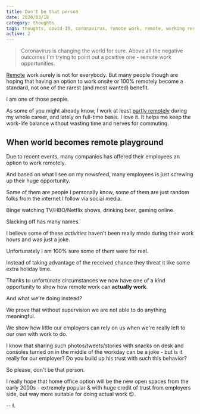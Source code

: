 ```yaml
---
title: Don't be that person
date: 2020/03/18
category: thoughts
tags: thoughts, covid-19, coronavirus, remote work, remote, working remotely, work, diginal nomad
active: 2
---
```


> Coronavirus is changing the world for sure. Above all the negative outcomes I'm trying to point out a positive one - remote work opportunities.

[Remote](/notes/truth-about-remote-work/) work surely is not for everybody. But many people though are hoping that having an option to work onsite or 100% remotely become a standard, not one of the rarest (and most wanted) benefit.

I am one of those people.

As some of you might already know, I work at least [partly remotely](/experience) during my whole career, and lately on full-time basis. I love it. It helps me keep the work-life balance without wasting time and nerves for commuting.

## When world becomes remote playground

Due to recent events, many companies has offered their employees an option to work remotely.

And based on what I see on my newsfeed, many employees is just screwing up their huge opportunity.

Some of them are people I personally know, some of them are just random folks from the internet I follow via social media.

Binge watching TV/HBO/Netflix shows, drinking beer, gaming online.

Slacking off has many names.

I believe some of these *activities* haven't been really made during their work hours and was just a joke.

Unfortunately I am 100% sure some of them were for real.

Instead of taking advantage of the received chance they threat it like some extra holiday time.

Thanks to unfortunate circumstances we now have one of a kind opportunity to show how remote work can **actually work**.

And what we're doing instead?

We prove that without supervision we are not able to do anything meaningful.

We show how little our employers can rely on us when we're really left to our own with work to do.

I know that sharing such photos/tweets/stories with snacks on desk and consoles turned on in the middle of the workday can be a joke - but is it really for our employer? Do you build up his trust with such this behavior?

So please, don't be that person.

I really hope that home office option will be the new open spaces from the early 2000s - extremely popular & with huge credit of trust from employers side, but way more suitable for doing actual work 😉.

-- ł.

